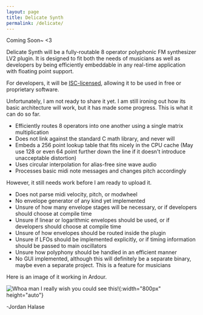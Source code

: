 ```yaml
---
layout: page
title: Delicate Synth
permalink: /delicate/
---
```


Coming Soon~
<3

Delicate Synth will be a fully-routable 8 operator polyphonic FM synthesizer LV2 plugin. It is designed to fit both the needs of musicians as well as developers by being efficiently embeddable in any real-time application with floating point support.

For developers, it will be [ISC-licensed](https://opensource.org/licenses/ISC), allowing it to be used in free or proprietary software.

Unfortunately, I am not ready to share it yet. I am still ironing out how its basic architecture will work, but it has made some progress. This is what it can do so far.

* Efficiently routes 8 operators into one another using a single matrix multiplication
* Does not link against the standard C math library, and never will
* Embeds a 256 point lookup table that fits nicely in the CPU cache (May use 128 or even 64 point further down the line if it doesn't introduce unacceptable distortion)
* Uses circular interpolation for alias-free sine wave audio
* Processes basic midi note messages and changes pitch accordingly

However, it still needs work before I am ready to upload it.

* Does not parse midi velocity, pitch, or modwheel
* No envelope generator of any kind yet implemented
* Unsure of how many envelope stages will be necessary, or if developers should choose at compile time
* Unsure if linear or logarithmic envelopes should be used, or if developers should choose at compile time
* Unsure of how envelopes should be routed inside the plugin
* Unsure if LFOs should be implemented explicitly, or if timing information should be passed to main oscillators
* Unsure how polyphony should be handled in an efficient manner
* No GUI implemented, although this will definitely be a separate binary, maybe even a separate project. This is a feature for musicians

Here is an image of it working in Ardour.

![Whoa man I really wish you could see this!](http://i.imgur.com/nnBSmNG.png){:width="800px" height="auto"}

-Jordan Halase

